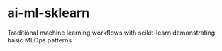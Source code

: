 # ai-ml-sklearn
Traditional machine learning workflows with scikit-learn demonstrating basic MLOps patterns

